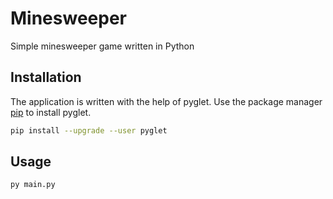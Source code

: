 # Minesweeper

Simple minesweeper game written in Python

## Installation

The application is written with the help of pyglet. Use the package manager [pip](https://pip.pypa.io/en/stable/) to install pyglet.

```bash
pip install --upgrade --user pyglet
```

## Usage

```
py main.py
```
